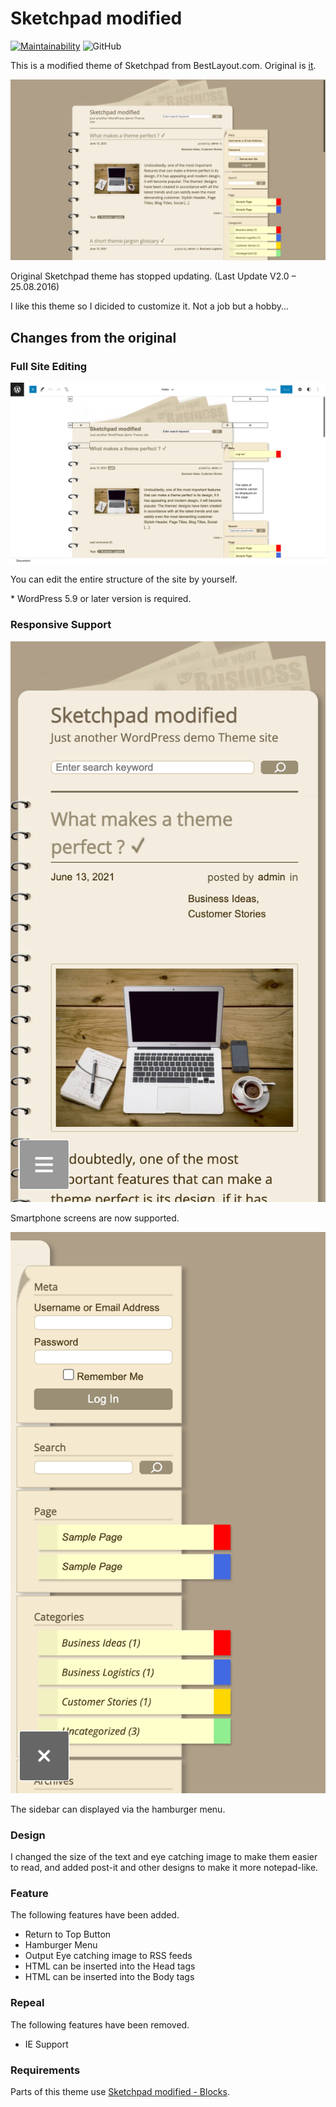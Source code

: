 # Sketchpad modified

[![Maintainability](https://api.codeclimate.com/v1/badges/69c47e077dda30f4bfe8/maintainability)](https://codeclimate.com/github/Angelmaneuver/sketchpad-modified/maintainability) ![GitHub](https://img.shields.io/github/license/angelmaneuver/sketchpad-modified)

This is a modified theme of Sketchpad from BestLayout.com. Original is [it](https://bestweblayout.com/products/sketchpad/).

![Screen Shot](screenshot.webp)

Original Sketchpad theme has stopped updating. (Last Update V2.0 – 25.08.2016)

I like this theme so I dicided to customize it. Not a job but a hobby...

## Changes from the original
### Full Site Editing

![FSE Screen Shot](./assets/images/screenshot%20-%20FSE.webp)

You can edit the entire structure of the site by yourself.

\* WordPress 5.9 or later version is required.

### Responsive Support

![Responsive Screen Shot](./assets/images/screenshot%20-%20responsive1.webp)

Smartphone screens are now supported.

![Responsive with Sidebar Screen Shot](./assets/images/screenshot%20-%20responsive2.webp)

The sidebar can displayed via the hamburger menu.

### Design

I changed the size of the text and eye catching image to make them easier to read, and added post-it and other designs to make it more notepad-like.

### Feature

The following features have been added.

 - Return to Top Button
 - Hamburger Menu
 - Output Eye catching image to RSS feeds
 - HTML can be inserted into the Head tags
 - HTML can be inserted into the Body tags

### Repeal

The following features have been removed.

 - IE Support

### Requirements

Parts of this theme use [Sketchpad modified - Blocks](https://github.com/Angelmaneuver/sketchpad-modified-blocks#readme).
